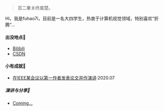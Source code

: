 > 百二秦关终属楚。

Hi，我是fuhao7i，目前是一名大四学生，热衷于计算机视觉领域，特别喜欢“折腾”...

#### 出没地点🦕

- [Bilibili](https://space.bilibili.com/481802918)
- [CSDN](https://blog.csdn.net/fuhao7i?spm=1001.2101.3001.5343)

#### 小有成就📖

- [在IEEE某会议以第一作者发表论文并作演讲][1]·2020.07

[1]:  https://space.bilibili.com/481802918

##### 演讲与分享🐰

- [Coming...][1]

[1]: https://space.bilibili.com/481802918

